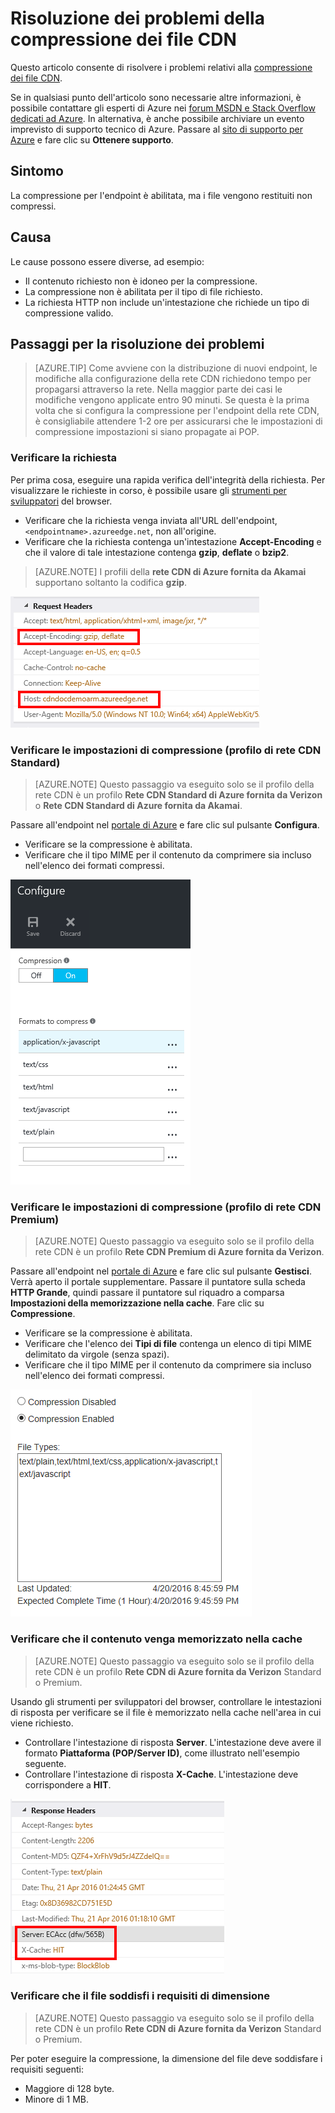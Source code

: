<properties
	pageTitle="CDN: Risoluzione dei problemi di compressione dei file"
	description="Risolvere i problemi relativi alla compressione dei file CDN."
	services="cdn"
	documentationCenter=".NET"
	authors="camsoper"
	manager="erikre"
	editor=""/>

<tags
	ms.service="cdn"
	ms.workload="tbd"
	ms.tgt_pltfrm="na"
	ms.devlang="na"
	ms.topic="article"
	ms.date="05/11/2016"
	ms.author="casoper"/>
    
# Risoluzione dei problemi della compressione dei file CDN

Questo articolo consente di risolvere i problemi relativi alla [compressione dei file CDN](cdn-improve-performance.md).

Se in qualsiasi punto dell'articolo sono necessarie altre informazioni, è possibile contattare gli esperti di Azure nei [forum MSDN e Stack Overflow dedicati ad Azure](https://azure.microsoft.com/support/forums/). In alternativa, è anche possibile archiviare un evento imprevisto di supporto tecnico di Azure. Passare al [sito di supporto per Azure](https://azure.microsoft.com/support/options/) e fare clic su **Ottenere supporto**.

## Sintomo

La compressione per l'endpoint è abilitata, ma i file vengono restituiti non compressi.

## Causa

Le cause possono essere diverse, ad esempio:

- Il contenuto richiesto non è idoneo per la compressione.
- La compressione non è abilitata per il tipo di file richiesto.
- La richiesta HTTP non include un'intestazione che richiede un tipo di compressione valido.

## Passaggi per la risoluzione dei problemi

> [AZURE.TIP] Come avviene con la distribuzione di nuovi endpoint, le modifiche alla configurazione della rete CDN richiedono tempo per propagarsi attraverso la rete. Nella maggior parte dei casi le modifiche vengono applicate entro 90 minuti. Se questa è la prima volta che si configura la compressione per l'endpoint della rete CDN, è consigliabile attendere 1-2 ore per assicurarsi che le impostazioni di compressione impostazioni si siano propagate ai POP.

### Verificare la richiesta

Per prima cosa, eseguire una rapida verifica dell'integrità della richiesta. Per visualizzare le richieste in corso, è possibile usare gli [strumenti per sviluppatori](https://developer.microsoft.com/microsoft-edge/platform/documentation/f12-devtools-guide/) del browser.

- Verificare che la richiesta venga inviata all'URL dell'endpoint, `<endpointname>.azureedge.net`, non all'origine.
- Verificare che la richiesta contenga un'intestazione **Accept-Encoding** e che il valore di tale intestazione contenga **gzip**, **deflate** o **bzip2**.

> [AZURE.NOTE] I profili della **rete CDN di Azure fornita da Akamai** supportano soltanto la codifica **gzip**.

![Intestazioni di richiesta CDN](./media/cdn-troubleshoot-compression/cdn-request-headers.png)

### Verificare le impostazioni di compressione (profilo di rete CDN Standard)

> [AZURE.NOTE] Questo passaggio va eseguito solo se il profilo della rete CDN è un profilo **Rete CDN Standard di Azure fornita da Verizon** o **Rete CDN Standard di Azure fornita da Akamai**.

Passare all'endpoint nel [portale di Azure](https://portal.azure.com) e fare clic sul pulsante **Configura**.

- Verificare se la compressione è abilitata.
- Verificare che il tipo MIME per il contenuto da comprimere sia incluso nell'elenco dei formati compressi.

![Impostazioni di compressione CDN](./media/cdn-troubleshoot-compression/cdn-compression-settings.png)

### Verificare le impostazioni di compressione (profilo di rete CDN Premium)

> [AZURE.NOTE] Questo passaggio va eseguito solo se il profilo della rete CDN è un profilo **Rete CDN Premium di Azure fornita da Verizon**.

Passare all'endpoint nel [portale di Azure](https://portal.azure.com) e fare clic sul pulsante **Gestisci**. Verrà aperto il portale supplementare. Passare il puntatore sulla scheda **HTTP Grande**, quindi passare il puntatore sul riquadro a comparsa **Impostazioni della memorizzazione nella cache**. Fare clic su **Compressione**.

- Verificare se la compressione è abilitata.
- Verificare che l'elenco dei **Tipi di file** contenga un elenco di tipi MIME delimitato da virgole (senza spazi).
- Verificare che il tipo MIME per il contenuto da comprimere sia incluso nell'elenco dei formati compressi.

![Impostazioni di compressione CDN premium](./media/cdn-troubleshoot-compression/cdn-compression-settings-premium.png)

### Verificare che il contenuto venga memorizzato nella cache

> [AZURE.NOTE] Questo passaggio va eseguito solo se il profilo della rete CDN è un profilo **Rete CDN di Azure fornita da Verizon** Standard o Premium.

Usando gli strumenti per sviluppatori del browser, controllare le intestazioni di risposta per verificare se il file è memorizzato nella cache nell'area in cui viene richiesto.

- Controllare l'intestazione di risposta **Server**. L'intestazione deve avere il formato **Piattaforma (POP/Server ID)**, come illustrato nell'esempio seguente.
- Controllare l'intestazione di risposta **X-Cache**. L'intestazione deve corrispondere a **HIT**.  

![Intestazioni di risposta CDN](./media/cdn-troubleshoot-compression/cdn-response-headers.png)

### Verificare che il file soddisfi i requisiti di dimensione

> [AZURE.NOTE] Questo passaggio va eseguito solo se il profilo della rete CDN è un profilo **Rete CDN di Azure fornita da Verizon** Standard o Premium.

Per poter eseguire la compressione, la dimensione del file deve soddisfare i requisiti seguenti:

- Maggiore di 128 byte.
- Minore di 1 MB.

<!---HONumber=AcomDC_0518_2016-->
